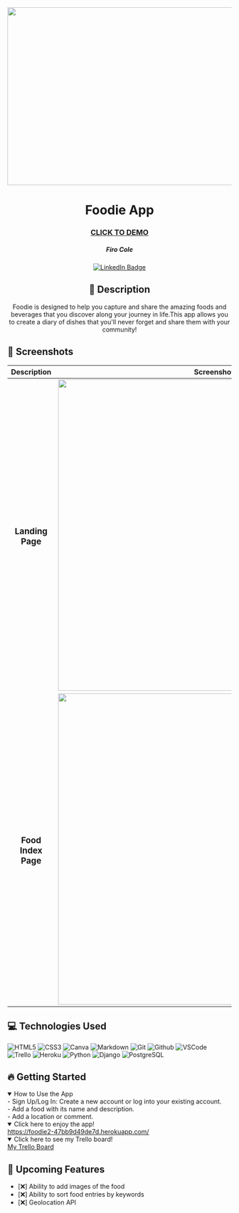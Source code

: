 <div id="header" align="center">
  <img src="https://live.staticflickr.com/65535/53696441480_d8697548a6_o.jpg" " width="800" height="400">
</div>

<div id="description" align="center">

# Foodie App

### [CLICK TO DEMO](https://foodie2-47bb9d49de7d.herokuapp.com/)


##### Firo Cole

[![LinkedIn Badge](https://img.shields.io/badge/-@firocolemd-blue?style=flat&logo=Linkedin&logoColor=black)](https://www.linkedin.com/in/firocolemd/)

  ## :pencil: Description

Foodie is designed to help you capture and share the amazing foods and beverages that you discover along your journey in life.This app allows you to create a diary of dishes that you'll never forget and share them with your community!

</div>

## :camera_flash: Screenshots 

|               Description               | Screenshot                 |
| :-------------------------------------: | -------------------------- |
|          <h3>Landing Page</h3>          | <img src="https://live.staticflickr.com/65535/53696441480_d8697548a6_o.jpg" width="700" /> |
| <h3 align="center">Food Index Page</h3> | <img src="https://live.staticflickr.com/65535/53696360744_2d5249b2e8_o.png" width="700" /> |



## :computer: Technologies Used

![HTML5](https://img.shields.io/badge/-HTML5-05122A?style=flat&logo=html5)
![CSS3](https://img.shields.io/badge/-CSS-05122A?style=flat&logo=css3)
![Canva](https://img.shields.io/badge/-Canva-05122A?style=flat&logo=canva)
![Markdown](https://img.shields.io/badge/-Markdown-05122A?style=flat&logo=markdown)
![Git](https://img.shields.io/badge/-Git-05122A?style=flat&logo=git)
![Github](https://img.shields.io/badge/-GitHub-05122A?style=flat&logo=github)
![VSCode](https://img.shields.io/badge/-VS_Code-05122A?style=flat&logo=visualstudio)
![Trello](https://img.shields.io/badge/-Trello-05122A?style=flat&logo=trello)
![Heroku](https://img.shields.io/badge/-Heroku-05122A?style=flat&logo=heroku)
![Python](https://img.shields.io/badge/-Python-05122A?style=flat&logo=python)
![Django](https://img.shields.io/badge/-Django-05122A?style=flat&logo=django)
![PostgreSQL](https://img.shields.io/badge/-PostgreSQL-05122A?style=flat&logo=postgresql)
  
## :fire: Getting Started

<details open>
<summary> How to Use the App</summary>
- Sign Up/Log In: Create a new account or log into your existing account. <br>
- Add a food with its name and description.<br>
- Add a location or comment.<br>

</details>

<details open>
<summary> Click here to enjoy the app!</summary>
<a href="https://foodie2-47bb9d49de7d.herokuapp.com/"
> https://foodie2-47bb9d49de7d.herokuapp.com/ </a>
</details>

<details open>
<summary> Click here to see my Trello board!</summary>
<a href="https://trello.com/invite/b/wwbIjEwt/ATTI79ef99da5459667612b01bb0b5c450e41645EF03/agile-board-template-trello"> My Trello Board </a>
</details>

## :satellite: Upcoming Features
- [:x:] Ability to add images of the food
- [:x:] Ability to sort food entries by keywords
- [:x:] Geolocation API
